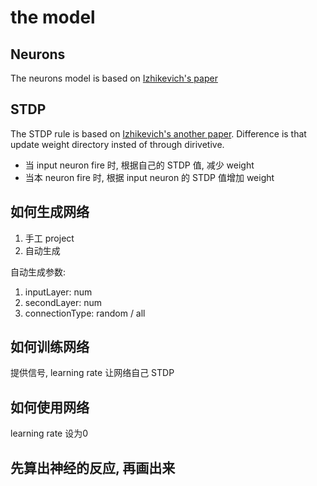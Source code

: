 # the model

## Neurons

The neurons model is based on [Izhikevich's paper](http://www.izhikevich.org/publications/spikes.pdf)

## STDP

The STDP rule is based on [Izhikevich's another paper](http://izhikevich.org/publications/spnet.pdf).
Difference is that update weight directory insted of through dirivetive.

- 当 input neuron fire 时, 根据自己的 STDP 值, 减少 weight
- 当本 neuron fire 时,  根据 input neuron 的 STDP 值增加 weight

## 如何生成网络

1. 手工 project
2. 自动生成

自动生成参数:
1. inputLayer: num
2. secondLayer: num
3. connectionType: random / all


## 如何训练网络

提供信号, learning rate 让网络自己 STDP

## 如何使用网络

learning rate 设为0

## 先算出神经的反应, 再画出来
